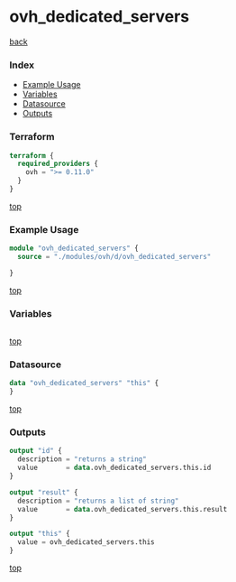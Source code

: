 # ovh_dedicated_servers

[back](../ovh.md)

### Index

- [Example Usage](#example-usage)
- [Variables](#variables)
- [Datasource](#datasource)
- [Outputs](#outputs)

### Terraform

```terraform
terraform {
  required_providers {
    ovh = ">= 0.11.0"
  }
}
```

[top](#index)

### Example Usage

```terraform
module "ovh_dedicated_servers" {
  source = "./modules/ovh/d/ovh_dedicated_servers"

}
```

[top](#index)

### Variables

```terraform
```

[top](#index)

### Datasource

```terraform
data "ovh_dedicated_servers" "this" {
}
```

[top](#index)

### Outputs

```terraform
output "id" {
  description = "returns a string"
  value       = data.ovh_dedicated_servers.this.id
}

output "result" {
  description = "returns a list of string"
  value       = data.ovh_dedicated_servers.this.result
}

output "this" {
  value = ovh_dedicated_servers.this
}
```

[top](#index)